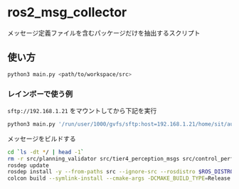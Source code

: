 # ros2_msg_collector

メッセージ定義ファイルを含むパッケージだけを抽出するスクリプト

## 使い方

```bash
python3 main.py <path/to/workspace/src>
```

### レインボーで使う例

`sftp://192.168.1.21` をマウントしてから下記を実行
```bash
python3 main.py '/run/user/1000/gvfs/sftp:host=192.168.1.21/home/sit/autoware_erga_humble2/src'
```

メッセージをビルドする
```bash
cd `ls -dt */ | head -1`
rm -r src/planning_validator src/tier4_perception_msgs src/control_performance_analysis src/planning_debug_tools src/dummy_perception_publisher src/control_validator src/operation_mode_transition_manager src/static_centerline_optimizer src/vehicle_cmd_gate src/yabloc_particle_filter
rosdep update
rosdep install -y --from-paths src --ignore-src --rosdistro $ROS_DISTRO
colcon build --symlink-install --cmake-args -DCMAKE_BUILD_TYPE=Release
```
